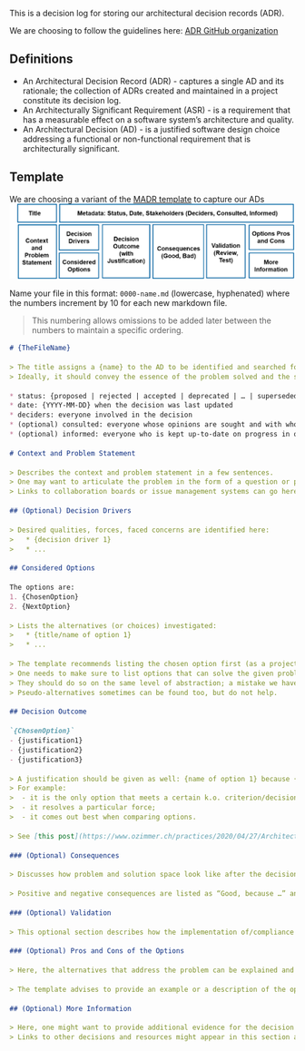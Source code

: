 This is a decision log for storing our architectural decision records (ADR).

We are choosing to follow the guidelines here: [ADR GitHub organization](https://adr.github.io/)

## Definitions

* An Architectural Decision Record (ADR) - captures a single AD and its rationale; the collection of ADRs created and maintained in a project constitute its decision log.
* An Architecturally Significant Requirement (ASR) - is a requirement that has a measurable effect on a software system’s architecture and quality.
* An Architectural Decision (AD) - is a justified software design choice addressing a functional or non-functional requirement that is architecturally significant.

## Template

We are choosing a variant of the [MADR template](https://github.com/adr/madr/blob/main/template/adr-template.md) to capture our ADs
![MADR template](../images/MADR-FullTemplateVisualized.png)

Name your file in this format: `0000-name.md` (lowercase, hyphenated) where the numbers increment by 10 for each new markdown file.

> This numbering allows omissions to be added later between the numbers to maintain a specific ordering.

```markdown
# {TheFileName}

> The title assigns a {name} to the AD to be identified and searched for efficiently. 
> Ideally, it should convey the essence of the problem solved and the solution chosen.

* status: {proposed | rejected | accepted | deprecated | … | superseded by }
* date: {YYYY-MM-DD} when the decision was last updated
* deciders: everyone involved in the decision
* (optional) consulted: everyone whose opinions are sought and with whom there is a two-way communication (such as subject matter experts)
* (optional) informed: everyone who is kept up-to-date on progress in one-way communication

# Context and Problem Statement

> Describes the context and problem statement in a few sentences.
> One may want to articulate the problem in the form of a question or provide an illustrative story that invites to a conversation.
> Links to collaboration boards or issue management systems can go here too.

## (Optional) Decision Drivers

> Desired qualities, forces, faced concerns are identified here:
>   * {decision driver 1}
>   * ...

## Considered Options

The options are:
1. {ChosenOption}
2. {NextOption}

> Lists the alternatives (or choices) investigated:
>   * {title/name of option 1}
>   * ...

> The template recommends listing the chosen option first (as a project-wide convention). 
> One needs to make sure to list options that can solve the given problem in the given context (as documented in Section “Context and Problem Statement”). 
> They should do so on the same level of abstraction; a mistake we have seen in practice is that a technology is compared with a product, or an architectural style with a protocol specification and its implementations. 
> Pseudo-alternatives sometimes can be found too, but do not help.

## Decision Outcome

`{ChosenOption}`
- {justification1}
- {justification2}
- {justification3}

> A justification should be given as well: {name of option 1} because {justification}. 
> For example: 
>  - it is the only option that meets a certain k.o. criterion/decision driver;
>  - it resolves a particular force;
>  - it comes out best when comparing options.

> See [this post](https://www.ozimmer.ch/practices/2020/04/27/ArchitectureDecisionMaking.html#good-and-bad-justifications) for more valid arguments.

### (Optional) Consequences

> Discusses how problem and solution space look like after the decision is made (and enforced).

> Positive and negative consequences are listed as “Good, because …” and “Bad, because …”, respectively. An example for a positive consequence is an improvement of a desired quality. A negative consequence might be extra effort or risk during implementation.

### (Optional) Validation

> This optional section describes how the implementation of/compliance with the ADR is evaluated (aka enforced), for instance, by way of a review or a test. See “A Definition of Done for Architectural Decision Making” in this blog for related hints.

### (Optional) Pros and Cons of the Options

> Here, the alternatives that address the problem can be explained and analyzed more thoroughly.

> The template advises to provide an example or a description of the option. Then, “Good” and “Bad” options properties are asked for. For noteworthy “Neutral” arguments, the template suggests the form Neutral (w.r.t.), because {argument}.

## (Optional) More Information

> Here, one might want to provide additional evidence for the decision outcome (possibly including assumptions made) and/or document the team agreement on the decision (including the confidence level) and/or define how this decision should be realized and when it should be re-visited (the optional “Validation” section may also cover this aspect). 
> Links to other decisions and resources might appear in this section as well.
```
